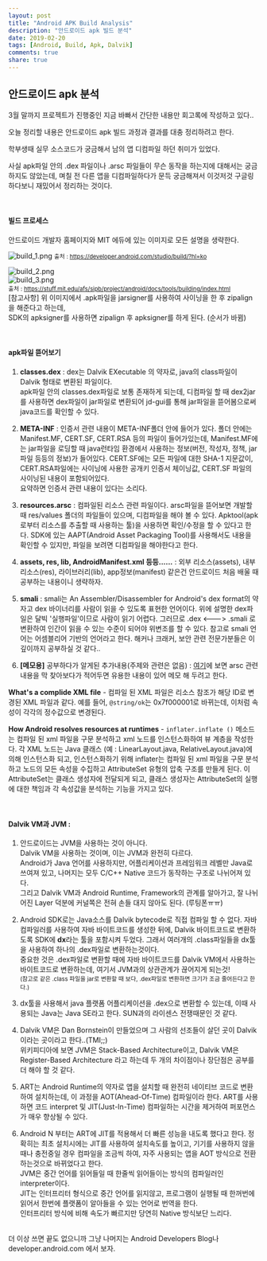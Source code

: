 ```yaml
---
layout: post
title: "Android APK Build Analysis"
description: "안드로이드 apk 빌드 분석"
date: 2019-02-20
tags: [Android, Build, Apk, Dalvik]
comments: true
share: true
---
```


## 안드로이드 apk 분석

3월 말까지 프로젝트가 진행중인 지금 바빠서 간단한 내용만 회고록에 작성하고 있다..  

오늘 정리할 내용은 안드로이드 apk 빌드 과정과 결과를 대충 정리하려고 한다.  

학부생때 실무 소스코드가 궁금해서 남의 앱 디컴파일 하던 취미가 있었다.  

사실 apk파일 안의 .dex 파일이나 .arsc 파일들이 무슨 동작을 하는지에 대해서는 궁금하지도 않았는데, 며칠 전 다른 앱을 디컴파일하다가 문득 궁금해져서 이것저것 구글링하다보니 재밌어서 정리하는 것이다.  


<br>

#### 빌드 프로세스
안드로이드 개발자 홈페이지와 MIT 에듀에 있는 이미지로 모든 설명을 생략한다.  

![build_1.png](https://captainwonjong.github.io/images/190220_apk_build/build_1.png)
<small>출처 : <https://developer.android.com/studio/build/?hl=ko></small>

![build_2.png](https://captainwonjong.github.io/images/190220_apk_build/build_2.png)  
![build_3.png](https://captainwonjong.github.io/images/190220_apk_build/build_3.png)  
<small>출처 : <https://stuff.mit.edu/afs/sipb/project/android/docs/tools/building/index.html></small>  
[참고사항] 위 이미지에서 .apk파일을 jarsigner를 사용하여 사이닝을 한 후 zipalign을 해준다고 하는데,  
SDK의 apksigner를 사용하면 zipalign 후 apksigner를 하게 된다. (순서가 바뀜)
  
  
  <br>
  
#### apk파일 뜯어보기
1. <b>classes.dex</b> : dex는 Dalvik EXecutable 의 약자로, java의 class파일이 Dalvik 형태로 변환된 파일이다.  
apk파일 안의 classes.dex파일로 보통 존재하게 되는데, 디컴파일 할 때 dex2jar를 사용하면 dex파일이 jar파일로 변환되어 jd-gui를 통해 jar파일을 뜯어봄으로써 java코드를 확인할 수 있다.  

2. <b>META-INF</b> : 인증서 관련 내용이  META-INF폴더 안에 들어가 있다. 폴더 안에는 Manifest.MF, CERT.SF, CERT.RSA 등의 파일이 들어가있는데, Manifest.MF에는 jar파일을 로딩할 때 java런타임 환경에서 사용하는 정보(버전, 작성자, 정책, jar파일 등등의 정보)가 들어있다. CERT.SF에는 모든 파일에 대한 SHA-1 지문값이, CERT.RSA파일에는 사이닝에 사용한 공개키 인증서 체이닝값, CERT.SF 파일의 사이닝된 내용이 포함되어있다.  
요약하면 인증서 관련 내용이 있다는 소리다.

3. <b>resources.arsc</b> : 컴파일된 리소스 관련 파일이다. arsc파일을 뜯어보면 개발할 때 res/values 폴더의 파일들이 있으며, 디컴파일을 해야 볼 수 있다. Apktool(apk로부터 리소스를 추출할 때 사용하는 툴)을 사용하면 확인/수정을 할 수 있다고 한다. SDK에 있는 AAPT(Android Asset Packaging Tool)를 사용해서도 내용을 확인할 수 있지만, 파일을 보려면 디컴파일을 해야한다고 한다.

4. <b>assets, res, lib, AndroidManifest.xml 등등......</b> : 외부 리소스(assets),  내부 리소스(res), 라이브러리(lib), app정보(manifest) 같은건 안드로이드 처음 배울 때 공부하는 내용이니 생략하자.

5. <b>smali</b> : smali는 An Assembler/Disassembler for Android's dex format의 약자고 dex 바이너리를 사람이 읽을 수 있도록 표현한 언어이다. 위에 설명한 dex파일은 달빅 '실행파일'이므로 사람이 읽기 어렵다. 그러므로 .dex <---> .smali 로 변환하여 인간이 읽을 수 있는 수준이 되어야 위변조를 할 수 있다. 참고로 smali 언어는 어셈블리어 기반의 언어라고 한다. 해커나 크래커, 보안 관련 전문가분들은 이 깊이까지 공부하실 것 같다..

6. <b>[메모용]</b> 공부하다가 알게된 추가내용(주제와 관련은 없음) : [여기](https://stackoverflow.com/questions/27548810/android-compiled-resources-resources-arsc)에 보면 arsc 관련 내용을 막 찾아보다가 적어두면 유용한 내용이 있어 메모 해 두려고 한다.  

<b>What's a complide XML file</b> - 컴파일 된 XML 파일은 리소스 참조가 해당 ID로 변경된 XML 파일과 같다. 예를 들어, ```@string/ok```는 0x7f000001로 바뀌는데, 이처럼 속성이 각각의 정수값으로 변경된다.  

<b>How Android resolves resources at runtimes</b> - ```inflater.inflate ()``` 메소드는 컴파일 된 xml 파일을 구문 분석하고 xml 노드를 인스턴스화하여 뷰 계층을 작성한다. 각 XML 노드는 Java 클래스 (예 : LinearLayout.java, RelativeLayout.java)에 의해 인스턴스화 되고, 인스턴스화하기 위해 inflater는 컴파일 된 xml 파일을 구문 분석하고 노드의 모든 속성을 수집하고 AttributeSet 유형의 압축 구조를 만들게 된다. 이 AttributeSet는 클래스 생성자에 전달되게 되고, 클래스 생성자는 AttributeSet의 실행에 대한 책임과 각 속성값을 분석하는 기능을 가지고 있다.
  
  
  <br>
  
#### Dalvik VM과 JVM :  
1. 안드로이드는 JVM을 사용하는 것이 아니다.  
Dalvik VM을 사용하는 것이며, 이는 JVM과 완전히 다르다.  
Android가 Java 언어를 사용하지만, 어플리케이션과 프레임워크 레벨만 Java로 쓰여져 있고, 나머지는 모두 C/C++ Native 코드가 동작하는 구조로 나뉘어져 있다.  
그리고 Dalvik VM과 Android Runtime, Framework의 관계를 알아가고, 잘 나뉘어진 Layer 덕분에 커널쪽은 전혀 손들 대지 않아도 된다. (루팅폰ㅠㅠ)  

2. Android SDK로는 Java소스를 Dalvik bytecode로 직접 컴파일 할 수 없다. 자바 컴파일러를 사용하여 자바 바이트코드를 생성한 뒤에, Dalvik 바이트코드로 변환하도록 SDK에 <b>dx</b>라는 툴을 포함시켜 두었다. 그래서 여러개의 .class파일들을 dx툴을 사용하여 하나의 .dex파일로 변환하는것이다.  
중요한 것은 .dex파일로 변환할 때에 자바 바이트코드를 Dalvik VM에서 사용하는 바이트코드로 변환하는데, 여기서 JVM과의 상관관계가 끊어지게 되는것!  
<small>(참고로 같은 .class 파일을 jar로 변환할 때 보다, .dex파일로 변환하면 크기가 조금 줄어든다고 한다.)</small>

3. dx툴을 사용해서 java 플랫폼 어플리케이션을 .dex으로 변환할 수 있는데, 이때 사용되는 Java는 Java SE라고 한다. SUN과의 라이센스 전쟁때문인 것 같다.  

4. Dalvik VM은 Dan Bornstein이 만들었으며 그 사람의 선조들이 살던 곳이 Dalvik이라는 곳이라고 한다..(TMI;;)  
위키피디아에 보면 JVM은 Stack-Based Architecture이고, Dalvik VM은 Register-Based Architecture 라고 하는데 두 개의 차이점이나 장단점은 공부를 더 해야 할 것 같다.  

5. ART는 Android Runtime의 약자로 앱을 설치할 때 완전히 네이티브 코드로 변환하여 설치하는데, 이 과정을 AOT(Ahead-Of-Time) 컴파일이라 한다. ART를 사용하면 코드 interpret 및 JIT(Just-In-Time) 컴파일하는 시간을 제거하여 퍼포먼스가 매우 향상될 수 있다.  

6. Android N 부터는 ART에 JIT를 적용해서 더 빠른 성능을 내도록 했다고 한다. 정확히는 최초 설치시에는 JIT를 사용하여 설치속도를 높이고, 기기를 사용하지 않을 때나 충전중일 경우 컴파일을 조금씩 하여, 자주 사용되는 앱을 AOT 방식으로 전환하는것으로 바뀌었다고 한다.  
JVM은 중간 언어를 읽어들일 때 한줄씩 읽어들이는 방식의 컴파일러인 interpreter이다.  
JIT는 인터프리터 형식으로 중간 언어를 읽지않고, 프로그램이 실행될 때 한꺼번에 읽어서 한번에 플랫폼이 알아들을 수 있는 언어로 번역을 한다.  
인터프리터 방식에 비해 속도가 빠르지만 당연히 Native 방식보단 느리다.  


<br>
더 이상 쓰면 끝도 없으니까 그냥 나머지는 Android Developers Blog나 developer.android.com 에서 보자.




